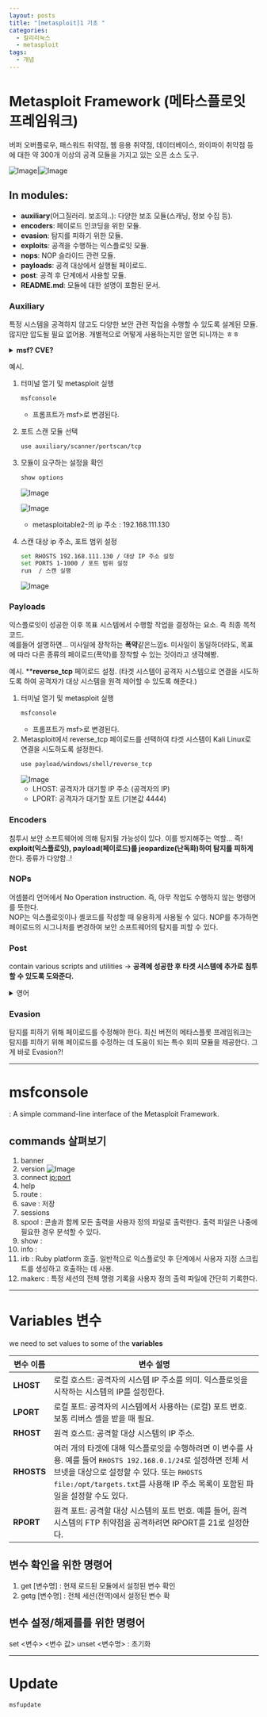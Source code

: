 ```yaml
---
layout: posts
title: "[metasploit]1 기초 "
categories:
  - 칼리리눅스
  - metasploit
tags:
  - 개념 
---
```


# Metasploit Framework (메타스플로잇 프레임워크)
버퍼 오버플로우, 패스워드 취약점, 웹 응용 취약점, 데이터베이스, 와이파이 취약점 등에 대한 약 300개 이상의 공격 모듈을 가지고 있는 오픈 소스 도구.    

![Image](https://github.com/user-attachments/assets/e6a347fa-0796-4e71-a66e-8a12d8fafb16)|![Image](https://github.com/user-attachments/assets/80d43f63-245a-4dd6-9e60-3a7b824269b4)

## In modules: 
- **auxiliary**(어그질러리. 보조의..): 다양한 보조 모듈(스캐닝, 정보 수집 등).    
- **encoders**: 페이로드 인코딩을 위한 모듈.     
- **evasion**: 탐지를 피하기 위한 모듈.     
- **exploits**: 공격을 수행하는 익스플로잇 모듈.    
- **nops**: NOP 슬라이드 관련 모듈.    
- **payloads**: 공격 대상에서 실행될 페이로드.    
- **post**: 공격 후 단계에서 사용할 모듈.    
- **README.md**: 모듈에 대한 설명이 포함된 문서.     

### Auxiliary 
특정 시스템을 공격하지 않고도 다양한 보안 관련 작업을 수행할 수 있도록 설계된 모듈. 많지만 압도될 필요 없어용. 개별적으로 어떻게 사용하는지만 알면 되니까는 ㅎㅎ  

<details><summary><strong>msf? CVE?</strong></summary>
Metasploit(메타스플로잇): CVE 넘버링이 붙은 알려진 취약점 공격을 사용할 수 있도록 제공되는 도구. 해킹을 간단하게 하도록 도와주는 모의 해킹 테스트 도구.<br>  
CVE란? Common Vulnerabilities and Exposure 약자로 공개적으로 알려진 소프트웨어 보안 취약점을 가리키는 고유 표기이다.
</details>

예시.      
1. 터미널 열기 및 metasploit 실행 
   ```bash
   msfconsole
   ```
   - 프롬프트가 msf>로 변경된다. 
2. 포트 스캔 모듈 선택
    ```bash 
    use auxiliary/scanner/portscan/tcp
    ```
3. 모듈이 요구하는 설정을 확인
   ```bash
   show options
   ```
   ![Image](https://github.com/user-attachments/assets/87929fba-2e60-46df-a91e-df0319db4cc9)

   ![Image](https://github.com/user-attachments/assets/db8df7b7-f751-4060-8761-faf768839cc6)
   - metasploitable2-의 ip 주소 : 192.168.111.130 

4. 스캔 대상 ip 주소, 포트 범위 설정 
    ```bash
    set RHOSTS 192.168.111.130 / 대상 IP 주소 설정 
    set PORTS 1-1000 / 포트 범위 설정
    run  / 스캔 실행
    ```
   
   ![Image](https://github.com/user-attachments/assets/575afbf9-fa3c-45f4-808c-d8dff779b673)
   

### Payloads 
익스플로잇이 성공한 이후 목표 시스템에서 수행할 작업을 결정하는 요소. 즉 최종 목적 코드.   
예를들어 설명하면... 미사일에 장착하는 **폭약**같은느낌s. 미사일이 동일하더라도, 목표에 따라 다른 종류의 페이로드(폭약)를 장착할 수 있는 것이라고 생각해봥.          

예시. ****reverse_tcp** 페이로드 설정. (타겟 시스템이 공격자 시스템으로 연결을 시도하도록 하여 공격자가 대상 시스템을 원격 제어할 수 있도록 해준다.)
1. 터미널 열기 및 metasploit 실행 
   ```bash
   msfconsole
   ```
   - 프롬프트가 msf>로 변경된다. 
2. Metasploit에서 reverse_tcp 페이로드를 선택하여 타겟 시스템이 Kali Linux로 연결을 시도하도록 설정한다. 
    ```bash
   use payload/windows/shell/reverse_tcp
   ```
   ![Image](https://github.com/user-attachments/assets/db03a1dd-5ba9-41d3-abba-8d02f6aabc40)
   - LHOST: 공격자가 대기할 IP 주소 (공격자의 IP)
   - LPORT: 공격자가 대기할 포트 (기본값 4444)

### Encoders
침투시 보안 소프트웨어에 의해 탐지될 가능성이 있다. 이를 방지해주는 역할... 즉! **exploit(익스플로잇), payload(페이로드)를 jeopardize(난독화)하여 탐지를 피하게** 한다. 종류가 다양함..!  

### NOPs 
어셈블리 언어에서 No Operation instruction. 즉, 아무 작업도 수행하지 않는 명령어를 뜻한다.  
NOP는 익스플로잇이나 셸코드를 작성할 때 유용하게 사용될 수 있다. NOP를 추가하면 페이로드의 시그니처를 변경하여 보안 소프트웨어의 탐지를 피할 수 있다.  

### Post
contain various scripts and utilities -> **공격에 성공한 후 타겟 시스템에 추가로 침투할 수 있도록 도와준다.**  
<details><summary>영어</summary>
vulnerability: 취약점  <br>
exploit: 공격/ 악용      
</details>

### Evasion
탐지를 피하기 위해 페이로드를 수정해야 한다. 최신 버전의 메타스플롯 프레임워크는 탐지를 피하기 위해 페이로드를 수정하는 데 도움이 되는 특수 회피 모듈을 제공한다. 그게 바로 Evasion?!

---

# msfconsole 
: A simple command-line interface of the Metasploit Framework.      

## commands 살펴보기 
1. banner
2. version 
![Image](https://github.com/user-attachments/assets/a64497cf-e502-4460-bbc0-e8a12c39e467)
3. connect <ip:port>
4. help 
5. route : 
6. save : 저장
7. sessions
8. spool :
    콘솔과 함께 모든 출력을 사용자 정의 파일로 출력한다. 출력 파일은 나중에 필요한 경우 분석할 수 있다.
9. show :
10. info : 
11. irb : Ruby platform 호출. 일반적으로 익스플로잇 후 단계에서 사용자 지정 스크립트를 생성하고 호출하는 데 사용.  
12. makerc <output rc file> : 특정 세션의 전체 명령 기록을 사용자 정의 출력 파일에 간단히 기록한다. 

----

# Variables 변수

we need to set values to some of the **variables**

| 변수 이름          | 변수 설명 |
|-------------------|----------|
| **LHOST**  | 로컬 호스트: 공격자의 시스템 IP 주소를 의미. 익스플로잇을 시작하는 시스템의 IP를 설정한다. |
| **LPORT**  | 로컬 포트: 공격자의 시스템에서 사용하는 (로컬) 포트 번호. 보통 리버스 셸을 받을 때 필요. |
| **RHOST**  | 원격 호스트: 공격할 대상 시스템의 IP 주소. |
| **RHOSTS** | 여러 개의 타겟에 대해 익스플로잇을 수행하려면 이 변수를 사용. 예를 들어 `RHOSTS 192.168.0.1/24`로 설정하면 전체 서브넷을 대상으로 설정할 수 있다. 또는 `RHOSTS file:/opt/targets.txt`를 사용해 IP 주소 목록이 포함된 파일을 설정할 수도 있다. |
| **RPORT**  | 원격 포트: 공격할 대상 시스템의 포트 번호. 예를 들어, 원격 시스템의 FTP 취약점을 공격하려면 RPORT를 21로 설정한다. |

## 변수 확인을 위한 명령어 
1. get [변수명] : 현재 로드된 모듈에서 설정된 변수 확인
2. getg [변수명] : 전체 세션(전역)에서 설정된 변수 확

## 변수 설정/해제를를 위한 명령어 

set <변수> <변수 값> 
unset <변수명> : 초기화 

---

# Update 
```bash
msfupdate
``` 

